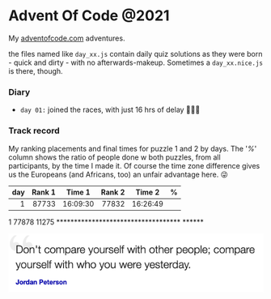 # Advent Of Code @2021

My [adventofcode.com](https://adventofcode.com) adventures.

the files named like `day_xx.js` contain daily quiz solutions as they were born -
quick and dirty - with no afterwards-makeup.
Sometimes a `day_xx.nice.js` is there, though.

### Diary

* `day 01:` joined the races, with just 16 hrs of delay 🐌🐌🐌

### Track record
My ranking placements and final times for puzzle 1 and 2 by days. The '_%_'
column shows the ratio of people done w both puzzles, from all participants,
by the time I made it. Of course the time zone difference gives us
the Europeans (and Africans, too) an unfair advantage here. 😜

| day | Rank 1 | Time 1 | Rank 2 | Time 2 | % |
| ---: | ---: | :---: | ---: | :---: |---: |
| 1 | 87733 | 16:09:30 | 77832 | 16:26:49 | |


1  77878  11275  *********************************** ******

![](quote.png)
